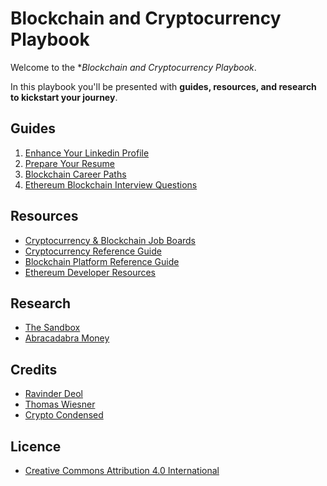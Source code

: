 # Blockchain and Cryptocurrency Playbook

Welcome to the **Blockchain and Cryptocurrency Playbook*.

In this playbook you'll be presented with **guides, resources, and research to kickstart your journey**.

## Guides

1. [Enhance Your Linkedin Profile](https://github.com/ravinderdeol/blockchain-career-playbook/blob/master/guides/linkedin.md)
2. [Prepare Your Resume](https://github.com/ravinderdeol/blockchain-career-playbook/blob/master/guides/resume.md)
3. [Blockchain Career Paths](https://github.com/ravinderdeol/blockchain-career-playbook/blob/master/guides/blockchain_career_paths.md)
4. [Ethereum Blockchain Interview Questions](https://github.com/ravinderdeol/blockchain-career-playbook/blob/master/guides/ethereum_blockchain_interview_questions.md)

## Resources

* [Cryptocurrency & Blockchain Job Boards](https://github.com/ravinderdeol/blockchain-career-playbook/blob/master/resources/job_boards.csv)
* [Cryptocurrency Reference Guide](https://github.com/ravinderdeol/blockchain-career-playbook/blob/master/resources/cryptocurrency_reference_guide.csv)
* [Blockchain Platform Reference Guide](https://github.com/ravinderdeol/blockchain-career-playbook/blob/master/resources/blockchain_platform_reference_guide.csv)
* [Ethereum Developer Resources](https://github.com/ravinderdeol/blockchain-career-playbook/blob/master/resources/ethereum_developer_resources.csv)

## Research

* [The Sandbox](https://github.com/ravinderdeol/blockchain-career-playbook/blob/master/research/the_sandbox.csv)
* [Abracadabra Money](https://github.com/ravinderdeol/blockchain-career-playbook/blob/master/research/abracadabra_money.csv)

## Credits

* [Ravinder Deol](https://www.ravinderdeol.com/)
* [Thomas Wiesner](https://vomtom.at/)
* [Crypto Condensed](https://cryptocondensed.com/)

## Licence

* [Creative Commons Attribution 4.0 International](https://github.com/ravinderdeol/blockchain-career-playbook/blob/master/license.txt)
